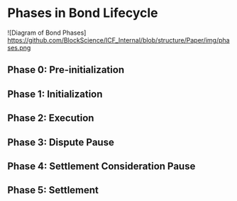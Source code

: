 # Phases in Bond Lifecycle

![Diagram of Bond Phases]
https://github.com/BlockScience/ICF_Internal/blob/structure/Paper/img/phases.png

## Phase 0: Pre-initialization 

## Phase 1: Initialization

## Phase 2: Execution

## Phase 3: Dispute Pause

## Phase 4: Settlement Consideration Pause 

## Phase 5: Settlement

